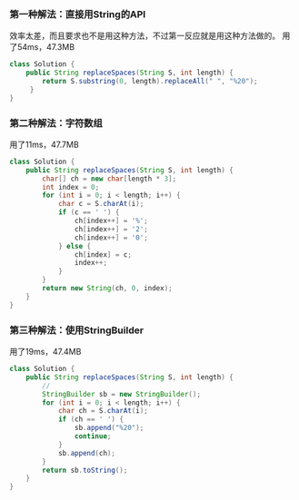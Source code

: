 

### 第一种解法：直接用String的API
效率太差，而且要求也不是用这种方法，不过第一反应就是用这种方法做的。
用了54ms，47.3MB
```java
class Solution {
    public String replaceSpaces(String S, int length) {
        return S.substring(0, length).replaceAll(" ", "%20");
     }
}
```  

### 第二种解法：字符数组
用了11ms，47.7MB 
```java
class Solution {
    public String replaceSpaces(String S, int length) {    
        char[] ch = new char[length * 3];
        int index = 0;
        for (int i = 0; i < length; i++) {
            char c = S.charAt(i);
            if (c == ' ') {
                ch[index++] = '%';
                ch[index++] = '2';
                ch[index++] = '0';
            } else {
                ch[index] = c;
                index++;
            }
        }
        return new String(ch, 0, index);
    }
}
```

### 第三种解法：使用StringBuilder
用了19ms，47.4MB 
```java
class Solution {
    public String replaceSpaces(String S, int length) {
        //
        StringBuilder sb = new StringBuilder();
        for (int i = 0; i < length; i++) {
            char ch = S.charAt(i);
            if (ch == ' ') {
                sb.append("%20");
                continue;
            }
            sb.append(ch);
        }
        return sb.toString();
    }
}
```